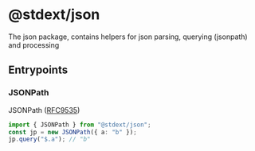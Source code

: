 # @stdext/json

The json package, contains helpers for json parsing, querying (jsonpath) and
processing

## Entrypoints

### JSONPath

JSONPath ([RFC9535](https://datatracker.ietf.org/doc/html/rfc9535))

```ts
import { JSONPath } from "@stdext/json";
const jp = new JSONPath({ a: "b" });
jp.query("$.a"); // "b"
```
